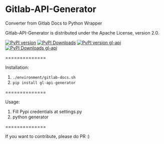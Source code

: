Gitlab-API-Generator
==============

Converter from Gitlab Docs to Python Wrapper

Gitlab-API-Generator is distributed under the Apache License, version 2.0.

[![PyPI version](https://img.shields.io/badge/gl--api--generator%20pypi-1.7.0-brightgreen.svg)](https://pypi.python.org/pypi/gl-api-generator/1.7.0) [![PyPI Downloads](https://img.shields.io/pypi/dm/gl-api-generator.svg)](https://pypi.python.org/pypi/gl-api-generator/1.7.0) [![PyPI version gl-api](https://img.shields.io/badge/gl--api%20pypi-8.0.7-brightgreen.svg)](https://pypi.python.org/pypi/gl-api/8.0.7) [![PyPI Downloads gl-api](https://img.shields.io/pypi/dm/gl-api.svg)](https://pypi.python.org/pypi/gl-api/8.0.7)


==============

Installation:

1. `./environment/gitlab-docs.sh`
2. `pip install gl-api-generator`

==============

Usage:

1. Fill Pypi credentials at settings.py
2. python generator

==============

If you want to contribute, please do PR :)
